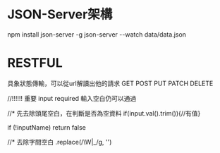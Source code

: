 # JSON-Server架構

npm install json-server -g
json-server --watch data/data.json

# RESTFUL 
具象狀態傳輸，可以從url解讀出他的請求
GET POST PUT PATCH DELETE 

//!!!!!!  重要
input required 輸入空白仍可以通過

//* 先去除頭尾空白，在判斷是否為空資料
if(input.val().trim()){//有值}

if (!inputName) return false

//* 去除字間空白
.replace(/\W|_/g, '')